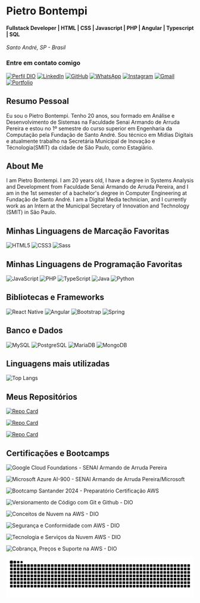 # Pietro Bontempi
#### Fullstack Developer | HTML | CSS | Javascript | PHP | Angular | Typescript | SQL

<i>Santo André, SP - Brasil</i>

### Entre em contato comigo
[![Perfil DIO](https://img.shields.io/badge/-Meu%20Perfil%20na%20DIO-FF0000?style=for-the-badge&logo=gitbook&logoColor=white)](https://www.dio.me/users/pietro_bontempi14)
[![LinkedIn](https://img.shields.io/badge/LinkedIn-0077B5?style=for-the-badge&logo=linkedin&logoColor=white)](https://www.linkedin.com/in/pietro-bontempi-67ba571b8/)
[![GitHub](https://img.shields.io/badge/GitHub-100000?style=for-the-badge&logo=github&logoColor=white)](https://github.com/pietro-bontempi-dev)
[![WhatsApp](https://img.shields.io/badge/WhatsApp-25D366?style=for-the-badge&logo=whatsapp&logoColor=white)](https://wa.me/5511930962004)
[![Instagram](https://img.shields.io/badge/Instagram-%23E4405F.svg?style=for-the-badge&logo=Instagram&logoColor=white)](https://www.instagram.com/pietroo_bontempi/?next=%2F)
[![Gmail](https://img.shields.io/badge/Gmail-333333?style=for-the-badge&logo=gmail&logoColor=red)](mailto:pietro.bontempi14@gmail.com)
[![Portfolio](https://img.shields.io/badge/Portfolio-FF5722?style=for-the-badge&logo=todoist&logoColor=white)](https://pietro-bontempi-dev.github.io/Curriculo/)

## Resumo Pessoal
Eu sou o Pietro Bontempi. Tenho 20 anos, sou formado em Análise e Desenvolvimento de Sistemas na Faculdade Senai Armando de Arruda Pereira e estou no 1º semestre do curso superior em Engenharia da Computação pela Fundação de Santo André. Sou técnico em Mídias Digitais e atualmente trabalho na Secretária Municipal de Inovação e Técnologia(SMIT) da cidade de São Paulo, como Estagiário.

## About Me
I am Pietro Bontempi. I am 20 years old, I have a degree in Systems Analysis and Development from Faculdade Senai Armando de Arruda Pereira, and I am in the 1st semester of a bachelor's degree in Computer Engineering at Fundação de Santo André. I am a Digital Media technician, and I currently work as an Intern at the Municipal Secretary of Innovation and Technology (SMIT) in São Paulo.

## Minhas Linguagens de Marcação Favoritas
![HTML5](https://img.shields.io/badge/HTML5-E34F26?style=for-the-badge&logo=html5&logoColor=white)
	![CSS3](https://img.shields.io/badge/CSS3-1572B6?style=for-the-badge&logo=css3&logoColor=white)
	![Sass](https://img.shields.io/badge/Sass-000?style=for-the-badge&logo=sass)

## Minhas Linguagens de Programação Favoritas
![JavaScript](https://img.shields.io/badge/JavaScript-F7DF1E?style=for-the-badge&logo=javascript&logoColor=black)
![PHP](https://img.shields.io/badge/PHP-777BB4?style=for-the-badge&logo=php&logoColor=white)
![TypeScript](https://img.shields.io/badge/TypeScript-007ACC?style=for-the-badge&logo=typescript&logoColor=white)
![Java](https://img.shields.io/badge/java-%23ED8B00.svg?style=for-the-badge&logo=openjdk&logoColor=white)
![Python](https://img.shields.io/badge/python-3670A0?style=for-the-badge&logo=python&logoColor=ffdd54)

## Bibliotecas e Frameworks
![React Native](https://img.shields.io/badge/React_Native-20232A?style=for-the-badge&logo=react&logoColor=61DAFB)
![Angular](https://img.shields.io/badge/Angular-DD0031?style=for-the-badge&logo=angular&logoColor=white)
![Bootstrap](https://img.shields.io/badge/-boostrap-0D1117?style=for-the-badge&logo=bootstrap&labelColor=0D1117)
![Spring](https://img.shields.io/badge/spring-%236DB33F.svg?style=for-the-badge&logo=spring&logoColor=white)

## Banco e Dados
![MySQL](https://img.shields.io/badge/MySQL-00000F?style=for-the-badge&logo=mysql&logoColor=white)
![PostgreSQL](https://img.shields.io/badge/PostgreSQL-000?style=for-the-badge&logo=postgresql)
![MariaDB](https://img.shields.io/badge/MariaDB-003545?style=for-the-badge&logo=mariadb&logoColor=white)
![MongoDB](https://img.shields.io/badge/MongoDB-%234ea94b.svg?style=for-the-badge&logo=mongodb&logoColor=white)

## Linguagens mais utilizadas

![Top Langs](https://github-readme-stats-git-masterrstaa-rickstaa.vercel.app/api/top-langs/?username=pietro-bontempi-dev&layout=compact&bg_color=000&border_color=30A3DC&title_color=E94D5F&text_color=FFF)

## Meus Repositórios
[![Repo Card](https://github-readme-stats.vercel.app/api/pin/?username=pietro-bontempi-dev&repo=twitter_clone&bg_color=000&border_color=30A3DC&show_icons=true&icon_color=30A3DC&title_color=E94D5F&text_color=FFF)](https://github.com/pietro-bontempi-dev/twitter_clone)

[![Repo Card](https://github-readme-stats.vercel.app/api/pin/?username=pietro-bontempi-dev&repo=Projeto-Spotify&bg_color=000&border_color=30A3DC&show_icons=true&icon_color=30A3DC&title_color=E94D5F&text_color=FFF)](https://github.com/pietro-bontempi-dev/Projeto-Spotify)

[![Repo Card](https://github-readme-stats.vercel.app/api/pin/?username=pietro-bontempi-dev&repo=Curriculo&bg_color=000&border_color=30A3DC&show_icons=true&icon_color=30A3DC&title_color=E94D5F&text_color=FFF)](https://github.com/pietro-bontempi-dev/Curriculo)

## Certificações e Bootcamps

![Google Cloud Foundations - SENAI Armando de Arruda Pereira](https://img.shields.io/badge/Google_Cloud_Foundations-FF0000?style=for-the-badge&logo=google-cloud&logoColor=white)

![Microsoft Azure AI-900 - SENAI Armando de Arruda Pereira/Microsoft](https://img.shields.io/badge/Microsoft_Azure_AI--900-0078D4?style=for-the-badge&logo=microsoft-azure&logoColor=white)

![Bootcamp Santander 2024 - Preparatório Certificação AWS](https://img.shields.io/badge/Bootcamp_Santander_2024_--_Preparatório_Certificação_AWS-00800?style=for-the-badge&logo=amazon&logoColor=white)

![Versionamento de Código com Git e Github - DIO](https://img.shields.io/badge/Versionamento_de_Código_com_Git_e_Github-FFA500?style=for-the-badge&logo=github&logoColor=white)

![Conceitos de Nuvem na AWS - DIO](https://img.shields.io/badge/Conceitos_de_Nuvem_na_AWS-FF0000?style=for-the-badge&logo=amazon&logoColor=white)

![Segurança e Conformidade com AWS - DIO](https://img.shields.io/badge/Segurança_e_Conformidade_com_AWS-0078D4?style=for-the-badge&logo=amazon&logoColor=white)

![Tecnologia e Serviços da Nuvem AWS - DIO](https://img.shields.io/badge/Tecnologia_e_Serviços_da_Nuvem_AWS-00800?style=for-the-badge&logo=amazon&logoColor=white)

![Cobrança, Preços e Suporte na AWS - DIO](https://img.shields.io/badge/Cobrança,_Preços_e_Suporte_na_AWS-FFA500?style=for-the-badge&logo=amazon&logoColor=white)

<picture align="center">
  <source media="(prefers-color-scheme: dark)" srcset="https://raw.githubusercontent.com/pietro-bontempi-dev/pietro-bontempi-dev/output/github-contribution-grid-snake-dark.svg">
  <source media="(prefers-color-scheme: light)" srcset="https://raw.githubusercontent.com/pietro-bontempi-dev/pietro-bontempi-dev/output/github-contribution-grid-snake-dark.svg">
  <img align="center" alt="github contribution grid snake animation" src="https://raw.githubusercontent.com/pietro-bontempi-dev/pietro-bontempi-dev/output/github-contribution-grid-snake.svg">
</picture>

